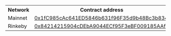 [comment]: <> (This is an auto-generated table with CNS smart-contract addresses. See README for more info.)
<table>
    <th>Network</th>
    <th>Contract address</th>
    <tr>
        <td>Mainnet</td>
        <td><a href="https://etherscan.io/address/0x1fC985cAc641ED5846b631f96F35d9b48Bc3b834">0x1fC985cAc641ED5846b631f96F35d9b48Bc3b834</a></td>
    </tr>
    <tr>
        <td>Rinkeby</td>
        <td><a href="https://rinkeby.etherscan.io/address/0x84214215904cDEbA9044ECf95F3eBF009185AAf4">0x84214215904cDEbA9044ECf95F3eBF009185AAf4</a></td>
    </tr>
</table>
